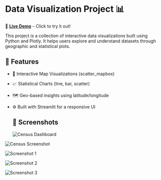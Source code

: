 # Data Visualization Project 📊
🔗 [**Live Demo**](https://j6rd6if2upbcd47dtw56g7.streamlit.app/) – Click to try it out!

This project is a collection of interactive data visualizations built using Python and Plotly. It helps users explore and understand datasets through geographic and statistical plots.

## 🔧 Features

- 📍 Interactive Map Visualizations (scatter_mapbox)
- 📈 Statistical Charts (line, bar, scatter)
- 🗺️ Geo-based insights using latitude/longitude
- ⚙️ Built with Streamlit for a responsive UI

  ## 📸 Screenshots
  ![Census Dashboard](https://raw.githubusercontent.com/VanshAgrahari/Data-Visualisation-Project-/main/screenshots/India%20Analysis_Census-2011%20%C2%B7%20Streamlit%20-%20Google%20Chrome%2014-07-2025%2002_27_15.png)


![Census Screenshot](screenshots/India%20Analysis_Census-2011%20%C2%B7%20Streamlit%20-%20Google%20Chrome%2014-07-2025%2002_27_21.png)

![Screenshot 1](screenshots/India%20Analysis_Census-2011%20%C2%B7%20Streamlit%20-%20Google%20Chrome%2014-07-2025%2002_28_10.png)


![Screenshot 2](screenshots/India%20Analysis_Census-2011%20%C2%B7%20Streamlit%20-%20Google%20Chrome%2014-07-2025%2002_28_17.png)


![Screenshot 3](screenshots/India%20Analysis_Census-2011%20%C2%B7%20Streamlit%20-%20Google%20Chrome%2014-07-2025%2002_28_25.png)
  
